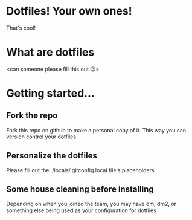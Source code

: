 # Dotfiles! Your own ones!

That's cool!

# What are dotfiles

<can someone please fill this out 😉>

# Getting started...

## Fork the repo

Fork this repo on github to make a personal copy of it. This way you can version
control your dotfiles

## Personalize the dotfiles

Please fill out the ./locals/.gitconfig.local file's placeholders

## Some house cleaning before installing

Depending on when you joined the team, you may have dm, dm2, or something else
being used as your configuration for dotfiles
